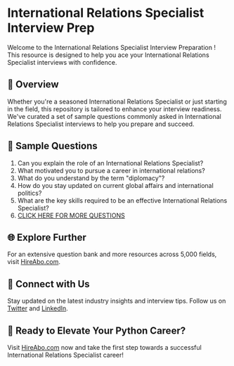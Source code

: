 # International Relations Specialist Interview Prep

Welcome to the International Relations Specialist Interview Preparation ! This resource is designed to help you ace your International Relations Specialist interviews with confidence.

## 🚀 Overview

Whether you're a seasoned International Relations Specialist or just starting in the field, this repository is tailored to enhance your interview readiness. We've curated a set of sample questions commonly asked in International Relations Specialist interviews to help you prepare and succeed.

## 📝 Sample Questions

1. Can you explain the role of an International Relations Specialist?
2. What motivated you to pursue a career in international relations?
3. What do you understand by the term "diplomacy"?
4. How do you stay updated on current global affairs and international politics?
5. What are the key skills required to be an effective International Relations Specialist?
6. [CLICK HERE FOR MORE QUESTIONS](https://hireabo.com/job/17_1_4/International%20Relations%20Specialist)

## 🌐 Explore Further

For an extensive question bank and more resources across 5,000 fields, visit [HireAbo.com](https://www.hireabo.com).

## 📱 Connect with Us

Stay updated on the latest industry insights and interview tips. Follow us on [Twitter](https://twitter.com/hireabo) and [LinkedIn](https://www.linkedin.com/in/hire-abo-3609972a8/).

## 🚀 Ready to Elevate Your Python Career?

Visit [HireAbo.com](https://www.hireabo.com) now and take the first step towards a successful International Relations Specialist career!